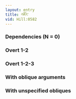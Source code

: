 ```yaml
---
layout: entry
title: འཇོང་
vid: Hill:0582
---
```

### Dependencies (N = 0)


### Overt 1-2


### Overt 1-2-3


### With oblique arguments


### With unspecified obliques
